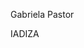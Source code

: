  <div class="media">
  <div class="media-content">
      <p class="title is-4">Gabriela Pastor</p>
      <p class="subtitle is-6">IADIZA</p>
  </div>
</div>
